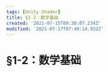 ```yaml
---
tags: [Unity Shader]
title: §1-2：数学基础
created: '2021-07-15T09:30:07.234Z'
modified: '2021-07-17T07:40:14.932Z'
---
```


# §1-2：数学基础
